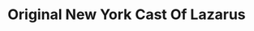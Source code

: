 ---
title: "Original New York Cast Of Lazarus"
summary: ""
image: "original-new-york-cast-of-lazarus.jpg"
apple_music_artist_url: "None"
---
